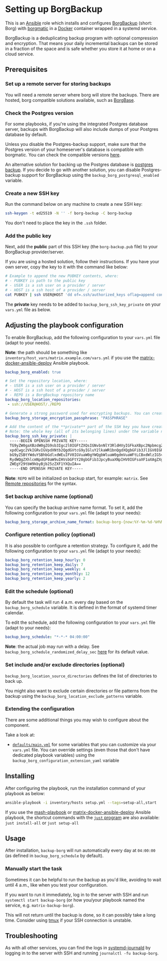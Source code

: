 <!--
SPDX-FileCopyrightText: 2022 - 2025 Nikita Chernyi
SPDX-FileCopyrightText: 2022 - 2024 Slavi Pantaleev
SPDX-FileCopyrightText: 2022 MDAD project contributors
SPDX-FileCopyrightText: 2022 - 2023 Julian-Samuel Gebühr
SPDX-FileCopyrightText: 2024 - 2025 Suguru Hirahara

SPDX-License-Identifier: AGPL-3.0-or-later
-->

# Setting up BorgBackup

This is an [Ansible](https://www.ansible.com/) role which installs and configures [BorgBackup](https://www.borgbackup.org/) (short: Borg) with [borgmatic](https://torsion.org/borgmatic/) in a [Docker](https://www.docker.com/) container wrapped in a systemd service.

BorgBackup is a deduplicating backup program with optional compression and encryption. That means your daily incremental backups can be stored in a fraction of the space and is safe whether you store it at home or on a cloud service.

## Prerequisites

### Set up a remote server for storing backups

You will need a remote server where borg will store the backups. There are hosted, borg compatible solutions available, such as [BorgBase](https://www.borgbase.com).

### Check the Postgres version

For some playbooks, if you're using the integrated Postgres database server, backups with BorgBackup will also include dumps of your Postgres database by default.

Unless you disable the Postgres-backup support, make sure that the Postgres version of your homeserver's database is compatible with borgmatic. You can check the compatible versions [here](../defaults/main.yml).

An alternative solution for backing up the Postgres database is [postgres backup](https://github.com/mother-of-all-self-hosting/ansible-role-postgres-backup). If you decide to go with another solution, you can disable Postgres-backup support for BorgBackup using the `backup_borg_postgresql_enabled` variable.

### Create a new SSH key

Run the command below on any machine to create a new SSH key:

```bash
ssh-keygen -t ed25519 -N '' -f borg-backup -C borg-backup
```

You don't need to place the key in the `.ssh` folder.

### Add the public key

Next, add the **public** part of this SSH key (the `borg-backup.pub` file) to your BorgBackup provider/server.

If you are using a hosted solution, follow their instructions. If you have your own server, copy the key to it with the command like below:

```sh
# Example to append the new PUBKEY contents, where:
# - PUBKEY is path to the public key
# - USER is a ssh user on a provider / server
# - HOST is a ssh host of a provider / server
cat PUBKEY | ssh USER@HOST 'dd of=.ssh/authorized_keys oflag=append conv=notrunc'
```

The **private** key needs to be added to `backup_borg_ssh_key_private` on your `vars.yml` file as below.

## Adjusting the playbook configuration

To enable BorgBackup, add the following configuration to your `vars.yml` file (adapt to your needs).

**Note**: the path should be something like `inventory/host_vars/matrix.example.com/vars.yml` if you use the [matrix-docker-ansible-deploy](https://github.com/spantaleev/matrix-docker-ansible-deploy) Ansible playbook.

```yaml
backup_borg_enabled: true

# Set the repository location, where:
# - USER is a ssh user on a provider / server
# - HOST is a ssh host of a provider / server
# - REPO is a BorgBackup repository name
backup_borg_location_repositories:
 - ssh://USER@HOST/./REPO

# Generate a strong password used for encrypting backups. You can create one with a command like `pwgen -s 64 1`.
backup_borg_storage_encryption_passphrase: "PASSPHRASE"

# Add the content of the **private** part of the SSH key you have created.
# Note: the whole key (all of its belonging lines) under the variable needs to be indented with 2 spaces.
backup_borg_ssh_key_private: |
  -----BEGIN OPENSSH PRIVATE KEY-----
  TG9yZW0gaXBzdW0gZG9sb3Igc2l0IGFtZXQsIGNvbnNlY3RldHVyIGFkaXBpc2NpbmcgZW
  xpdCwgc2VkIGRvIGVpdXNtb2QgdGVtcG9yIGluY2lkaWR1bnQgdXQgbGFib3JlIGV0IGRv
  bG9yZSBtYWduYSBhbGdlxdWEuIFV0IGVuaW0gYWQgbWluaW0gdmVuaWFtLCBxdWlzIG5vc3
  RydWQgZXhlcmNpdGF0aW9uIHVsbGFtY28gbGFib3JpcyBuaXNpIHV0IGFsaXF1aXAgZXgg
  ZWEgY29tbW9kbyBjb25zZXF1YXQuIA==
  -----END OPENSSH PRIVATE KEY-----
```

**Note**: `REPO` will be initialized on backup start, for example: `matrix`. See [Remote repositories](https://borgbackup.readthedocs.io/en/stable/usage/general.html#repository-urls) for the syntax.

### Set backup archive name (optional)

You can specify the backup archive name format. To set it, add the following configuration to your `vars.yml` file (adapt to your needs):

```yaml
backup_borg_storage_archive_name_format: backup-borg-{now:%Y-%m-%d-%H%M%S}
```

### Configure retention policy (optional)

It is also possible to configure a retention strategy. To configure it, add the following configuration to your `vars.yml` file (adapt to your needs):

```yaml
backup_borg_retention_keep_hourly: 0
backup_borg_retention_keep_daily: 7
backup_borg_retention_keep_weekly: 4
backup_borg_retention_keep_monthly: 12
backup_borg_retention_keep_yearly: 2
```

### Edit the schedule (optional)

By default the task will run 4 a.m. every day based on the `backup_borg_schedule` variable. It is defined in the format of systemd timer calendar.

To edit the schedule, add the following configuration to your `vars.yml` file (adapt to your needs):

```yaml
backup_borg_schedule: "*-*-* 04:00:00"
```

**Note**: the actual job may run with a delay. See `backup_borg_schedule_randomized_delay_sec` [here](https://github.com/mother-of-all-self-hosting/ansible-role-backup_borg/blob/f5d5b473d48c6504be10b3d946255ef5c186c2a6/defaults/main.yml#L50) for its default value.

### Set include and/or exclude directories (optional)

`backup_borg_location_source_directories` defines the list of directories to back up.

You might also want to exclude certain directories or file patterns from the backup using the `backup_borg_location_exclude_patterns` variable.

### Extending the configuration

There are some additional things you may wish to configure about the component.

Take a look at:

- [`defaults/main.yml`](../defaults/main.yml) for some variables that you can customize via your `vars.yml` file. You can override settings (even those that don't have dedicated playbook variables) using the `backup_borg_configuration_extension_yaml` variable

## Installing

After configuring the playbook, run the installation command of your playbook as below:

```sh
ansible-playbook -i inventory/hosts setup.yml --tags=setup-all,start
```

If you use the [mash-playbook](https://github.com/mother-of-all-self-hosting/mash-playbook) or [matrix-docker-ansible-deploy](https://github.com/spantaleev/matrix-docker-ansible-deploy) Ansible playbook, the shortcut commands with the [`just` program](https://github.com/spantaleev/matrix-docker-ansible-deploy/blob/master/docs/just.md) are also available: `just install-all` or `just setup-all`

## Usage

After installation, `backup-borg` will run automatically every day at `04:00:00` (as defined in `backup_borg_schedule` by default).

### Manually start the task

Sometimes it can be helpful to run the backup as you'd like, avoiding to wait until 4 a.m., like when you test your configuration.

If you want to run it immediately, log in to the server with SSH and run `systemctl start backup-borg` (or how you/your playbook named the service, e.g. `matrix-backup-borg`).

This will not return until the backup is done, so it can possibly take a long time. Consider using [tmux](https://en.wikipedia.org/wiki/Tmux) if your SSH connection is unstable.

## Troubleshooting

As with all other services, you can find the logs in [systemd-journald](https://www.freedesktop.org/software/systemd/man/systemd-journald.service.html) by logging in to the server with SSH and running `journalctl -fu backup-borg`.
